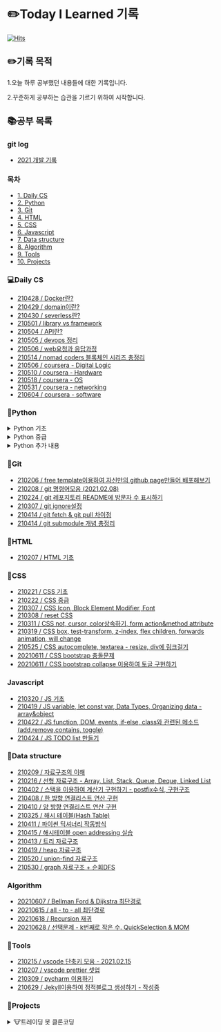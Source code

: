 # ✏️Today I Learned 기록

[![Hits](https://hits.seeyoufarm.com/api/count/incr/badge.svg?url=https%3A%2F%2Fgithub.com%2FParkjju&count_bg=%2379C83D&title_bg=%23555555&icon=&icon_color=%23E7E7E7&title=hits&edge_flat=false)](https://hits.seeyoufarm.com)

## ✏️기록 목적

1.오늘 하루 공부했던 내용들에 대한 기록입니다.

2.꾸준하게 공부하는 습관을 기르기 위하여 시작합니다.

## 📚공부 목록

### git log

- [2021 개발 기록](https://github.com/Parkjju/TIL/blob/master/gitlog.md)

### 목차

- [1. Daily CS](#Daily-CS)
- [2. Python](#Python)
- [3. Git](#Git)
- [4. HTML](#HTML)
- [5. CSS](#CSS)
- [6. Javascript](#Javascript)
- [7. Data structure](#Data-structure)
- [8. Algorithm](#Algorithm)
- [9. Tools](#Tools)
- [10. Projects](#Projects)

### 💻Daily CS

- [210428 / Docker란?](https://github.com/Parkjju/TIL/blob/master/computer_science/docker.md)
- [210429 / domain이란?](https://github.com/Parkjju/TIL/blob/master/computer_science/domain.md)
- [210430 / severless란?](https://github.com/Parkjju/TIL/blob/master/computer_science/serverless.md)
- [210501 / library vs framework](https://github.com/Parkjju/TIL/blob/master/computer_science/library.md)
- [210504 / API란?](https://github.com/Parkjju/TIL/blob/master/computer_science/api.md)
- [210505 / devops 정리](https://github.com/Parkjju/TIL/blob/master/computer_science/devops.md)
- [210506 / web요청과 응답과정](https://github.com/Parkjju/TIL/blob/master/computer_science/web_request.md)
- [210514 / nomad coders 블록체인 시리즈 총정리](https://github.com/Parkjju/TIL/blob/master/computer_science/block-chain.md)
- [210506 / coursera - Digital Logic](https://github.com/Parkjju/TIL/blob/master/computer_science/coursera/google-it-support/begin.md)
- [210510 / coursera - Hardware](https://github.com/Parkjju/TIL/blob/master/computer_science/coursera/google-it-support/Module-Introduction.md)
- [210518 / coursera - OS ](https://github.com/Parkjju/TIL/blob/master/computer_science/coursera/google-it-support/OS.md)
- [210531 / coursera - networking](https://github.com/Parkjju/TIL/blob/master/computer_science/coursera/google-it-support/networking.md)
- [210604 / coursera - software](https://github.com/Parkjju/TIL/blob/master/computer_science/coursera/software.md)

### 📔Python

<details>
<summary> Python 기초 </summary>

- [210206 / Python 기초 - 입출력과 변수](https://github.com/Parkjju/TIL/blob/master/Python/newbie/input_and_print.md)
- [210206 / Python 기초 - 간단한 함수 만들기](https://github.com/Parkjju/TIL/blob/master/Python/newbie/functions.md)
- [210206 / Python 기초 - 프로그램 사용자로부터 입력받기 + 코드의 반복](https://github.com/Parkjju/TIL/blob/master/Python/newbie/input_loop.md)
- [210206 / Python 기초 - int형 데이터와 float형 데이터](https://github.com/Parkjju/TIL/blob/master/Python/newbie/int_float_data.md)
- [210206 / Python 기초 - 리스트와 문자열](https://github.com/Parkjju/TIL/blob/master/Python/newbie/list_string.md)
- [210206 / Python 기초 - 리스트와 문자열의 함수들](https://github.com/Parkjju/TIL/blob/master/Python/newbie/list_function.md)
- [210210 / Python 기초 - True, False, if문과 형제들](https://github.com/Parkjju/TIL/blob/master/Python/newbie/TF.md)
- [210210 / Python 기초 - while,이중 for루프](https://github.com/Parkjju/TIL/blob/master/Python/newbie/for_while_loop.md)
- [210211 / Python 기초 - 튜플과 레인지](https://github.com/Parkjju/TIL/blob/master/Python/newbie/tuple_range.md)
- [210213 / Python 기초 - 함수에 대한 추가적인 설명: 디폴트 값 등등](https://github.com/Parkjju/TIL/blob/master/Python/newbie/functions_add.md)
- [210213 / Python 기초 - 모듈(Modules)](https://github.com/Parkjju/TIL/blob/master/Python/newbie/modules.md)
- [210213 / Python 기초 - 딕셔너리(Dictionary)](https://github.com/Parkjju/TIL/blob/master/Python/newbie/dictionary.md)
- [210213 / Python 기초 - 클래스와 객체](https://github.com/Parkjju/TIL/blob/master/Python/newbie/class.md)
- [210213 / Python 기초 - 예외처리](https://github.com/Parkjju/TIL/blob/master/Python/newbie/unexpect.md)
</details>

<details>
<summary> Python 중급 </summary>

- [210218 / Python 중급 - 레퍼런스 카운트와 가비지 컬렉션](https://github.com/Parkjju/TIL/blob/master/Python/middle_class/reference_count_garbage_collection.md)
- [210218 / Python 중급 - 수정 가능한 객체와 수정 불가능한 객체](https://github.com/Parkjju/TIL/blob/master/Python/middle_class/immutable_mutable.md)
- [210218 / Python 중급 - 깊은 복사와 얕은 복사](https://github.com/Parkjju/TIL/blob/master/Python/middle_class/deep_shallow_copy.md)
- [210218 / Python 중급 - 리스트 컴프리헨션](https://github.com/Parkjju/TIL/blob/master/Python/middle_class/list_comprehension.md)
- [210218 / Python 중급 - Iterable객체와 Iterator 객체](https://github.com/Parkjju/TIL/blob/master/Python/middle_class/iterable_iterator.md)
- [210218 / Python 중급 - 객체처럼 다뤄지는 함수 그리고 람다](https://github.com/Parkjju/TIL/blob/master/Python/middle_class/lambda.md)
- [210219 / Python 중급 - map&filter](https://github.com/Parkjju/TIL/blob/master/Python/middle_class/map_and_filter.md)
- [210219 / Python 중급 - map&filter를 대신하는 리스트 컴프리헨션](https://github.com/Parkjju/TIL/blob/master/Python/middle_class/func_comprehension.md)
- [210222 / Python 중급 - generator 함수](https://github.com/Parkjju/TIL/blob/master/Python/middle_class/generator.md)
- [210222 / Python 중급 - generator expression](https://github.com/Parkjju/TIL/blob/master/Python/middle_class/generator_expression.md)
- [210222 / Python 중급 - 튜플의 패킹과 언패킹](https://github.com/Parkjju/TIL/blob/master/Python/middle_class/tuple_packing.md)
- [210222 / Python 중급 - 네임드 튜플](https://github.com/Parkjju/TIL/blob/master/Python/middle_class/named_tuple.md)
- [210224 / Python 중급 - dict의 생성과 zip](https://github.com/Parkjju/TIL/blob/master/Python/middle_class/prod_dict.md)
- [210224 / Python 중급 - dict의 루핑 기술과 컴프리헨션](https://github.com/Parkjju/TIL/blob/master/Python/middle_class/dict_lupin.md)
- [210224 / Python 중급 - 함수 호출과 매개변수 선언에 있어서 \*과 \*\*의 사용 규칙](https://github.com/Parkjju/TIL/blob/master/Python/middle_class/func_star_rule.md)
- [210224 / Python 중급 - dict & defaultdict](https://github.com/Parkjju/TIL/blob/master/Python/middle_class/dict_defaultdict.md)
- [210225 / Python 중급 - dict & OrderedDict](https://github.com/Parkjju/TIL/blob/master/Python/middle_class/ordered_dict.md)
- [210225 / Python 중급 - 자료형 분류와 set&frozenset](https://github.com/Parkjju/TIL/blob/master/Python/middle_class/set_frozenset.md)
- [210225 / Python 중급 - 정렬 기술](https://github.com/Parkjju/TIL/blob/master/Python/middle_class/sort.md)
- [210225 / Python 중급 - enumerate과 문자열 비교](https://github.com/Parkjju/TIL/blob/master/Python/middle_class/enumerate.md)
- [210226 / Python 중급 - 표현식 기반 문자열 조합](https://github.com/Parkjju/TIL/blob/master/Python/middle_class/expression_comb.md)
- [210226 / Python 중급 - 메소드 기반 문자열 조합](https://github.com/Parkjju/TIL/blob/master/Python/middle_class/method_str.md)
- [210226 / Python 중급 - 클래스와 객체의 본질](https://github.com/Parkjju/TIL/blob/master/Python/middle_class/class_obj.md)
- [210226 / Python 중급 - 상속](https://github.com/Parkjju/TIL/blob/master/Python/middle_class/inheritance.md)
- [210228 / Python 중급 - isinstance 함수와 object클래스](https://github.com/Parkjju/TIL/blob/master/Python/middle_class/isinstance.md)
- [210228 / Python 중급 - 스페셜 메소드](https://github.com/Parkjju/TIL/blob/master/Python/middle_class/special_method.md)
- [210302 / Python 중급 - 연산자 오버로딩](https://github.com/Parkjju/TIL/blob/master/Python/middle_class/operator_overload.md)
- [210305 / Python 중급 - 네스티드 함수와 클로저](https://github.com/Parkjju/TIL/blob/master/Python/middle_class/nested_func.md)
- [210306 / Python 중급 - 데코레이터](https://github.com/Parkjju/TIL/blob/master/Python/middle_class/decorator.md)
- [210306 / Python 중급 - 클래스 메소드와 static 메소드](https://github.com/Parkjju/TIL/blob/master/Python/middle_class/class_method.md)
- [210306 / Python 중급 - \_\_name\_\_&\_\_main\_\_](https://github.com/Parkjju/TIL/blob/master/Python/middle_class/name_main.md)
</details>

<details>
<summary> Python 추가 내용 </summary>

- [210306 / Python 데이터 프레임](https://github.com/Parkjju/TIL/blob/master/Python/additional/dataframe.md)
- [210308 / Python SQLAlchemy를 통해 mysql 데이터베이스 연동하기](https://github.com/Parkjju/TIL/blob/master/Python/additional/sqlAlchemy.md)
- [210322 / Python 문자열 자르고 합치기 - join, split함수](https://github.com/Parkjju/TIL/blob/master/Python/additional/join.md)
- [210323 / Python getitem, setitem 스페셜메소드](https://github.com/Parkjju/TIL/blob/master/Python/additional/getitem.md)
- [210601 / Pylance Unresolved import warnings 트러블슈팅](https://github.com/Parkjju/TIL/blob/master/Python/additional/pylance.md)
- [210607 / python django - How to add css to django application](https://github.com/Parkjju/TIL/blob/master/Python/additional/django-css.md)
</details>

### 📔Git

- [210206 / free template이용하여 자신만의 github page만들어 배포해보기](https://github.com/Parkjju/TIL/tree/master/Git/github_page.md)
- [210208 / git 명령어모음 (2021.02.08)](https://github.com/Parkjju/TIL/blob/master/Git/git_command.md)
- [210224 / git 레포지토리 README에 방문자 수 표시하기](https://github.com/Parkjju/TIL/blob/master/Git/hits.md)
- [210307 / git ignore설정](https://github.com/Parkjju/TIL/blob/master/Git/gitignore.md)
- [210414 / git fetch & git pull 차이점](https://github.com/Parkjju/TIL/blob/master/Git/git_fetch.md)
- [210414 / git submodule 개념 총정리](https://github.com/Parkjju/TIL/blob/master/Git/git_submodule.md)

### 📔HTML

- [210207 / HTML 기초](https://github.com/Parkjju/TIL/blob/master/HTML/HTML_begin.md)

### 📔CSS

- [210221 / CSS 기초](https://github.com/Parkjju/TIL/blob/master/CSS/CSS_begin.md)
- [210222 / CSS 중급](https://github.com/Parkjju/TIL/blob/master/CSS/CSS_Advanced.md)
- [210307 / CSS Icon, Block Element Modifier, Font](https://github.com/Parkjju/TIL/blob/master/CSS/css_additional/CSS_additional.md)
- [210308 / reset CSS](https://github.com/Parkjju/TIL/blob/master/CSS/css_additional/resetCSS.md)
- [210311 / CSS not, cursor, color상속하기, form action&method attribute](https://github.com/Parkjju/TIL/blob/master/CSS/css_additional/cssnot.md)
- [210319 / CSS box, test-transform, z-index, flex children, forwards animation, will change](https://github.com/Parkjju/TIL/blob/master/CSS/css_additional/cssbox.md)
- [210525 / CSS autocomplete, textarea - resize, div에 링크걸기](https://github.com/Parkjju/TIL/blob/master/CSS/css_additional/textarea.md)
- [20210611 / CSS bootstrap 충돌문제](https://github.com/Parkjju/TIL/blob/master/CSS/css_additional/bootstrap.md)
- [20210611 / CSS bootstrap collapse 이용하여 토글 구현하기](https://github.com/Parkjju/TIL/blob/master/CSS/css_additional/collapse.md)

### Javascript

- [210320 / JS 기초](https://github.com/Parkjju/TIL/blob/master/Javascript/start.md)
- [210419 / JS variable, let const var, Data Types, Organizing data - array&object](https://github.com/Parkjju/TIL/blob/master/Javascript/Theory.md)
- [210422 / JS function, DOM, events, if-else, class와 관련된 메소드 (add,remove,contains, toggle)](https://github.com/Parkjju/TIL/blob/master/Javascript/practice.md)
- [210424 / JS TODO list 만들기](https://github.com/Parkjju/TIL/blob/master/Javascript/app.md)

### 📔Data structure

- [210209 / 자료구조의 이해](https://github.com/Parkjju/TIL/blob/master/Data_structure/data_structure.md)
- [210216 / 선형 자료구조 - Array, List, Stack, Queue, Deque, Linked List](https://github.com/Parkjju/TIL/blob/master/Data_structure/sequential_structure.md)
- [210402 / 스택을 이용하여 계산기 구현하기 - postfix수식, 구현구조](https://github.com/Parkjju/TIL/blob/master/Data_structure/stack_cal.md)
- [210408 / 한 방향 연결리스트 연산 구현](https://github.com/Parkjju/TIL/blob/master/Data_structure/SinglyLinkedList.md)
- [210410 / 양 방향 연결리스트 연산 구현](https://github.com/Parkjju/TIL/blob/master/Data_structure/doublyLinkedList.md)
- [210325 / 해시 테이블(Hash Table)](https://github.com/Parkjju/TIL/blob/master/Data_structure/hash_table.md)
- [210411 / 파이썬 딕셔너리 작동방식](https://github.com/Parkjju/TIL/blob/master/Data_structure/pydict.md)
- [210415 / 해시테이블 open addressing 실습](https://github.com/Parkjju/TIL/blob/master/Data_structure/open_addressing.md)
- [210413 / 트리 자료구조](https://github.com/Parkjju/TIL/blob/master/Data_structure/tree.md)
- [210419 / heap 자료구조](https://github.com/Parkjju/TIL/blob/master/Data_structure/heap.md)
- [210520 / union-find 자료구조](https://github.com/Parkjju/TIL/blob/master/Data_structure/union-find.md)
- [210530 / graph 자료구조 + 순회DFS](https://github.com/Parkjju/TIL/blob/master/Data_structure/graph.md)

### Algorithm

- [20210607 / Bellman Ford & Dijkstra 최단경로](https://github.com/Parkjju/TIL/blob/master/Algorithm/shortest.md)
- [20210615 / all - to - all 최단경로](https://github.com/Parkjju/TIL/blob/master/Algorithm/all-to-all.md)
- [20210618 / Recursion 재귀](https://github.com/Parkjju/TIL/blob/master/Algorithm/Recursion.md)
- [20210628 / 선택문제 - k번째로 작은 수. QuickSelection & MOM](https://github.com/Parkjju/TIL/blob/master/Algorithm/selection.md)

### 🔨Tools

- [210215 / vscode 단축키 모음 - 2021.02.15](https://github.com/Parkjju/TIL/blob/master/Tools/vscode_shortcut.md)
- [210207 / vscode prettier 셋업](https://github.com/Parkjju/TIL/blob/master/Tools/vscode_Prettier.md)
- [210309 / pycharm 이용하기](https://github.com/Parkjju/TIL/blob/master/Tools/pycharm.md)
- [210629 / Jekyll이용하여 정적블로그 생성하기 - 작성중](https://github.com/Parkjju/TIL/blob/master/Tools/jekyll.md)

### 📝Projects

<details>
<summary> 🐮트레이딩 봇 클론코딩 </summary>

<details>
<summary> Chapter1 </summary>

- [210219 / 트레이딩 봇 클론코딩 - OT](https://github.com/Parkjju/TIL/blob/master/Projects/investing_bot/OT.md)
- [210222 / 트레이딩 봇 클론코딩 - 개발환경 세팅](https://github.com/Parkjju/TIL/blob/master/Projects/investing_bot/devSetting.md)
- [210222 / 트레이딩 봇 클론코딩 - 키움증권 Open API, KOA Studio 설치](https://github.com/Parkjju/TIL/blob/master/Projects/investing_bot/Chapter1/OpenAPI.md)

</details>

<details>
<summary> Chapter2 </summary>

- [210223 / 트레이딩 봇 클론코딩 - 증권사 Open API 봇과 연동](https://github.com/Parkjju/TIL/blob/master/Projects/investing_bot/Chapter2/open_api.md)
- [210223 / 트레이딩 봇 클론코딩 - 증권사 Open API 활용하여 일별 종목 데이터 가져오기](https://github.com/Parkjju/TIL/blob/master/Projects/investing_bot/Chapter2/daily_data.md)

</details>

<details>
<summary> Chapter3 </summary>

- [210224 / 트레이딩 봇 클론코딩 - mySQL, work bench 소개 및 셋업](https://github.com/Parkjju/TIL/blob/master/Projects/investing_bot/Chapter3/mysql.md)
- [210226 / 트레이딩 봇 클론코딩 - 쿼리문 사용 방법(select, update, delete, drop,create)](https://github.com/Parkjju/TIL/blob/master/Projects/investing_bot/Chapter3/query.md)

</details>

<details>
<summary> Chapter4 </summary>

- [210226 / 트레이딩 봇 클론코딩 - 인터프리터와 IDE (Pycharm 디버거 사용법)](https://github.com/Parkjju/TIL/blob/master/Projects/investing_bot/Chapter4/interpreter.md)
- [210305 / 트레이딩 봇 클론코딩 - 데이터베이스 연동하기](https://github.com/Parkjju/TIL/blob/master/Projects/investing_bot/Chapter4/database_on.md)
- [210311 / 트레이딩 봇 클론코딩 - 주식 기본 용어 정리 및 datagrip 설치](https://github.com/Parkjju/TIL/blob/master/Projects/investing_bot/Chapter4/stock_basic.md)
- [210327 / 트레이딩 봇 클론코딩 - 일별 금융 데이터 콜렉팅](https://github.com/Parkjju/TIL/blob/master/Projects/investing_bot/Chapter4/daily_craw.md)
- [210328 / 트레이딩 봇 클론코딩 - 콜렉팅 데이터 업데이트 및 분별 금융 데이터 수집](https://github.com/Parkjju/TIL/blob/master/Projects/investing_bot/Chapter4/minute_data.md)
</details>

<details>
<summary> Chapter5 </summary>

- [210329 / 트레이딩 봇 클론코딩 - 시뮬레이션 변수 설정 함수](https://github.com/Parkjju/TIL/blob/master/Projects/investing_bot/Chapter5/simulator.md)
- [210402 / 트레이딩 봇 클론코딩 - 시뮬레이터별 자동 데이터베이스 생성 함수, 시뮬레이터 이용 변수 정리](https://github.com/Parkjju/TIL/blob/master/Projects/investing_bot/Chapter5/database.md)
</details>

</details>
